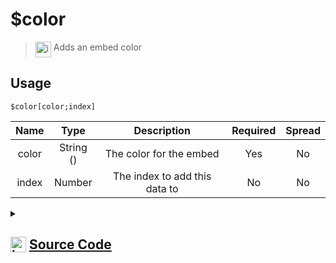 # $color
> <img align="top" src="https://upload.wikimedia.org/wikipedia/commons/thumb/e/e4/Infobox_info_icon.svg/160px-Infobox_info_icon.svg.png?20150409153300" alt="image" width="25" height="auto"> Adds an embed color
## Usage
```
$color[color;index]
```
| Name | Type | Description | Required | Spread
| :---: | :---: | :---: | :---: | :---: |
color | String () | The color for the embed | Yes | No
index | Number | The index to add this data to | No | No
<details>
<summary>
    
## <img align="top" src="https://cdn4.iconfinder.com/data/icons/iconsimple-logotypes/512/github-512.png" alt="image" width="25" height="auto">  [Source Code](https://github.com/tryforge/ForgeScript-V2/blob/main/src/native/color.ts)
    
</summary>
    
```ts
import { ColorResolvable, Colors } from "discord.js"
import { ArgType, NativeFunction, Return } from "../structures"

export default new NativeFunction({
    name: "$color",
    version: "1.0.0",
    description: "Adds an embed color",
    unwrap: true,
    args: [
        {
            name: "color",
            description: "The color for the embed",
            required: true,
            enum: Colors,
            type: ArgType.String,
            rest: false
        },
        {
            name: "index",
            description: "The index to add this data to",
            rest: false,
            type: ArgType.Number
        }
    ],
    brackets: true,
    execute(ctx, [ color, index ]) {
        const col = (!isNaN(Number(color)) ? Number(color) : color.startsWith("#") ? color.slice(1) : color) as ColorResolvable
        ctx.container.embed((index ?? 0)).setColor(col)
        return Return.success()
    },
})
```
    
</details>